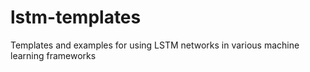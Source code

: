 # lstm-templates
Templates and examples for using LSTM networks in various machine learning frameworks
